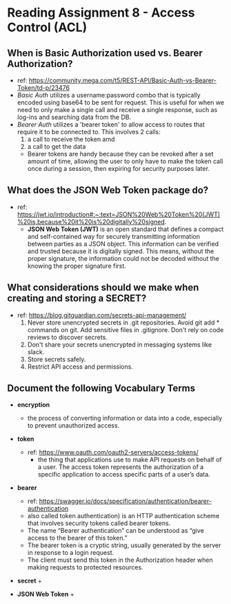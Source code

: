 # **Reading Assignment 8 - Access Control (ACL)**

## When is Basic Authorization used vs. Bearer Authorization?
 + ref: https://community.mega.com/t5/REST-API/Basic-Auth-vs-Bearer-Token/td-p/23476
  + *Basic Auth* utilizes a username:password combo that is typically encoded using base64 to be sent for request. This is useful for when we need to only make a single call and receive a single response, such as log-ins and searching data from the DB.
  + *Bearer Auth* utilizes a 'bearer token' to allow access to routes that require it to be connected to. This involves 2 calls:
    1.  a call to receive the token amd
    2.  a call to get the data
    + Bearer tokens are handy because they can be revoked after a set amount of time, allowing the user to only have to make the token call once during a session, then expiring for security purposes later.
 
## What does the JSON Web Token package do?
  + ref: https://jwt.io/introduction#:~:text=JSON%20Web%20Token%20(JWT)%20is,because%20it%20is%20digitally%20signed.
    + **JSON Web Token (JWT)** is an open standard that defines a compact and self-contained way for securely transmitting information between parties as a JSON object. This information can be verified and trusted because it is digitally signed. This means, without the proper signature, the information could not be decoded without the knowing the proper signature first.

## What considerations should we make when creating and storing a SECRET?
  + ref: https://blog.gitguardian.com/secrets-api-management/
    1. Never store unencrypted secrets in .git repositories. Avoid git add * commands on git. Add sensitive files in .gitignore. Don't rely on code reviews to discover secrets.
    2. Don't share your secrets unencrypted in messaging systems like slack.
    3. Store secrets safely.
    4. Restrict API access and permissions.

## Document the following Vocabulary Terms
  + **encryption**
    + the process of converting information or data into a code, especially to prevent unauthorized access.
  + **token**
    + ref: https://www.oauth.com/oauth2-servers/access-tokens/
      +  the thing that applications use to make API requests on behalf of a user. The access token represents the authorization of a specific application to access specific parts of a user’s data.
  + **bearer**
    + ref: https://swagger.io/docs/specification/authentication/bearer-authentication
    + also called token authentication) is an HTTP authentication scheme that involves security tokens called bearer tokens. 
    + The name “Bearer authentication” can be understood as “give access to the bearer of this token.” 
    + The bearer token is a cryptic string, usually generated by the server in response to a login request. 
    + The client must send this token in the Authorization header when making requests to protected resources.
 
  + **secret**
    + 
  + **JSON Web Token**
    + 
